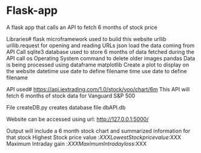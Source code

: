 # Flask-app
A flask app that calls an API to fetch 6 months of stock price

Libraries#
flask       microframework used to build this website
urllib      urllib.request for opening and reading URLs
json        load the data coming from API Call
sqlite3     database used to store 6 months of data fetched during the API call
os          Operating System command to delete older images
pandas      Data is being processed using dataframe
matplotlib  Create a plot to display on the website
datetime    use date to define filename 
time        use date to define filename

API used# https://api.iextrading.com/1.0/stock/voo/chart/6m This API will fetch 6 months of stock data for Vanguard S&P 500

File createDB.py creates database file dbAPI.db

Website can be accessed using url: http://127.0.0.1:5000/

Output will include a 6 month stock chart and summarized information for that stock
Highest Stock price value :$XXX
Lowest Stock price value :$XXX
Maximum Intraday gain :$XXX
Maximum Intraday loss :$XXX
